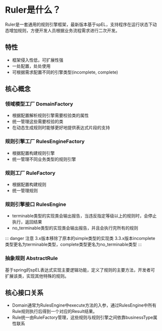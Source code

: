 # Ruler是什么？

Ruler是一套通用的规则引擎框架，最新版本基于spEL，支持程序在运行状态下动态增加规则，方便开发人员根据业务流程需求进行二次开发。

## 特性

- 框架侵入性低，可扩展性强
- 一处配置，处处使用
- 可根据需求配置不同的引擎类型(incomplete, complete)

## 核心概念

### 领域模型工厂 DomainFactory

- 根据配置解析规则引擎需要校验类的属性
- 统一管理这些需要校验的类
- 在动态生成规则时能够更好地提供表达式片段的支持

### 规则引擎工厂 RulesEngineFactory

- 根据配置构建规则引擎
- 统一管理不同业务类型的规则引擎

### 规则工厂 RuleFactory

- 根据配置构建规则
- 统一管理规则

### 规则引擎接口 RulesEngine

- terminable类型的实现类会输出报告，当违反指定等级以上的规则时，会停止执行，返回结果
- no_terminable类型的实现类会输出报告，并且会执行完所有的规则

::: danger 注意
3.x版本移除了原本的simple类型的实现类
3.3.x版本incomplete类型更名为terminable类型，complete类型更名为no_terminable类型
:::

### 抽象规则 AbstractRule

基于spring的spEL表达式实现主要逻辑功能，定义了规则的主要方法，开发者可扩展该类，实现其他特殊的规则。

## 核心接口关系

- Domain通常为RulesEngine中execute方法的入参，通过RulesEngine中所有Rule规则执行后得到一个对应的Result结果。
- Rule统一由RuleFactory管理，这些规则与规则引擎之间依靠businessType属性联系

<img src="https://cdn.jsdelivr.net/gh/LostRed/pic-repository@master/ruler-project.72lfu3ibjfg0.webp" alt="">
